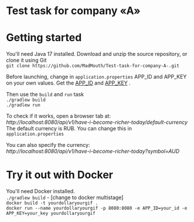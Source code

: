 # Test task for company «A»

# Getting started

You'll need Java 17 installed. Download and unzip the source repository, or clone it using Git\
`git clone https://github.com/MadMouth/Test-task-for-company-A-.git`

Before launching, change in `application.properties` APP_ID and APP_KEY on your own values. Get
the [APP_ID](https://docs.openexchangerates.org/)
and [APP_KEY](https://developers.giphy.com/docs/api/#quick-start-guide) .

Then use the `build` and `run` task\
`./gradlew build` \
`./gradlew run`

To check if it works, open a browser tab at:\
_http://localhost:8080/api/v1/have-i-become-richer-today/default-currency_ \
The default currency is RUB. You can change this in `application.properties`

You can also specify the currency:\
_http://localhost:8080/api/v1/have-i-become-richer-today?symbol=AUD_

# Try it out with Docker

You'll need Docker installed. \
`./gradlew build`  - [change to docker multistage]\
`docker build -t yourdollaryourgif .` \
`docker run --name yourdollaryourgif -p 8080:8080 -e APP_ID=your_id -e APP_KEY=your_key yourdollaryourgif`

